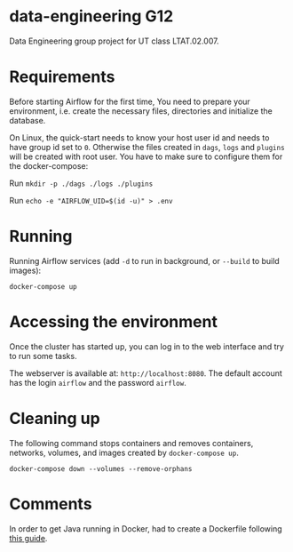 # data-engineering G12

Data Engineering group project for UT class LTAT.02.007.

# Requirements

Before starting Airflow for the first time, You need to prepare your environment, i.e. create the necessary files,
directories and initialize the database.

On Linux, the quick-start needs to know your host user id and needs to have group id set to `0`. Otherwise the files
created in `dags`, `logs` and `plugins` will be created with root user. You have to make sure to configure them for the
docker-compose:

Run `mkdir -p ./dags ./logs ./plugins`

Run `echo -e "AIRFLOW_UID=$(id -u)" > .env`

# Running

Running Airflow services (add `-d` to run in background, or `--build` to build images): 

`docker-compose up`

# Accessing the environment

Once the cluster has started up, you can log in to the web interface and try to run some tasks.

The webserver is available at: `http://localhost:8080`. The default account has the login `airflow` and the
password `airflow`.

# Cleaning up

The following command stops containers and removes containers, networks, volumes, and images created
by `docker-compose up`.

`docker-compose down --volumes --remove-orphans`

# Comments

In order to get Java running in Docker, had to create a Dockerfile following [this guide](https://stackoverflow.com/questions/67268054/how-to-install-java-in-an-airflow-container-using-docker-compose-yaml).
